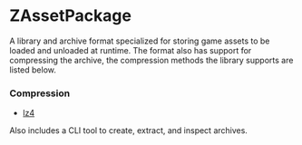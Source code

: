 ZAssetPackage
================

A library and archive format specialized for storing game assets to be loaded and unloaded at runtime.
The format also has support for compressing the archive, the compression methods the library supports are listed below.

### Compression
* [lz4](http://code.google.com/p/lz4/)

Also includes a CLI tool to create, extract, and inspect archives.
